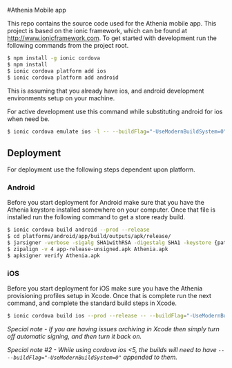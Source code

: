 #Athenia Mobile app

This repo contains the source code used for the Athenia mobile app. This project is based on the ionic framework, which can be found at http://www.ionicframework.com. To get started with development run the following commands from the project root.

```bash
$ npm install -g ionic cordova
$ npm install
$ ionic cordova platform add ios
$ ionic cordova platform add android
```

This is assuming that you already have ios, and android development environments setup on your machine.

For active development use this command while substituting android for ios when need be.
```bash
$ ionic cordova emulate ios -l -- --buildFlag="-UseModernBuildSystem=0"
```

## Deployment

For deployment use the following steps dependent upon platform.

### Android

Before you start deployment for Android make sure that you have the Athenia keystore installed somewhere on your computer. Once that file is installed run the following command to get a store ready build.

```bash
$ ionic cordova build android --prod --release
$ cd platforms/android/app/build/outputs/apk/release/
$ jarsigner -verbose -sigalg SHA1withRSA -digestalg SHA1 -keystore {path to keystore file} app-release-unsigned.apk {keystore alias}
$ zipalign -v 4 app-release-unsigned.apk Athenia.apk
$ apksigner verify Athenia.apk 
```

### iOS

Before you start deployment for iOS make sure you have the Athenia provisioning profiles setup in Xcode. Once that is complete run the next command, and complete the standard build steps in Xcode.

```bash
$ ionic cordova build ios --prod --release -- --buildFlag="-UseModernBuildSystem=0"
```

_Special note - If you are having issues archiving in Xcode then simply turn off automatic signing, and then turn it back on._ 

_Special note #2 - While using cordova ios <5, the builds will need to have `-- --buildFlag="-UseModernBuildSystem=0"` appended to them._